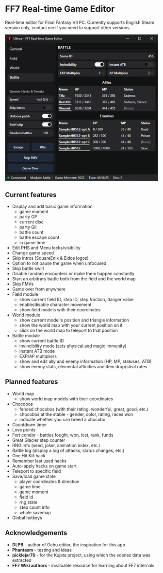 # FF7 Real-time Game Editor

Real-time editor for Final Fantasy VII PC. Currently supports English Steam version only, contact me if you need to support other versions.

[![Screenshot](https://raw.githubusercontent.com/maciej-trebacz/ff7-ultima/main/ultima-1.0-screenshot.png)](https://raw.githubusercontent.com/maciej-trebacz/ff7-ultima/main/ultima-1.0-screenshot.png)

## Current features
* Display and adit basic game information
  - game moment
  - party GP
  - current disc
  - party Gil
  - battle count
  - battle escape count
  - in game time
* Edit PHS and Menu locks/visibility
* Change game speed
* Skip intros (SquareEnix & Eidos logos)
* Option to not pause the game when unfocused
* Skip battle swirl
* Disable random encounters or make them happen constantly
* Start an arbitrary battle both from the field and the world map
* Skip FMVs
* Game over from anywhere
* Field module
  - show current field ID, step ID, step fraction, danger value
  - enable/disable character movement
  - show field models with their coordinates
* World module
  - show current model's position and triangle information
  - show the world map with your current position on it
  - click on the world map to teleport to that position
* Battle module
  - show current battle ID
  - invincibility mode (sets physical and magic immunity)
  - instant ATB mode
  - EXP/AP multipliers
  - show and edit ally and enemy information (HP, MP, statuses, ATB)
  - show enemy stats, elemental affinities and item drop/steal rates

## Planned features
* World map
  - show world map models with their coordinates
* Chocobos
  - fenced chocobos (with their rating: wonderful, great, good, etc.)
  - chocobos at the stable - gender, color, rating, races won
  - indicate whether you can breed a chocobo
* Countdown timer
* Love points
* Fort condor - battles fought, won, lost, rank, funds
* Great Glacier step counter
* RNG info (seed, joker, animation index, etc.)
* Battle log (display a log of attacks, status changes, etc.)
* One Hit Kill hack
* Remember last used hacks
* Auto-apply hacks on game start
* Teleport to specific field
* Save/load game state
  - player coordinates & direction
  - game time
  - game moment
  - field id
  - rng state
  - step count info
  - whole savemap
* Global hotkeys

## Acknowledgements

* **DLPB** - author of Ochu editor, the inspiration for this app
* **Phantasm** - testing and ideas
* **picklejar76** - for the Kujata project, using which the scenes data was extracted
* **FF7 Wiki authors** - invaluable resource for learning about FF7 internals